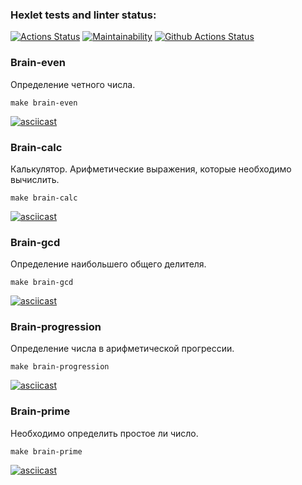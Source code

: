 ### Hexlet tests and linter status:
[![Actions Status](https://github.com/konratnox/php-project-lvl1/workflows/hexlet-check/badge.svg)](https://github.com/konratnox/php-project-lvl1/actions)
[![Maintainability](https://api.codeclimate.com/v1/badges/7a48e173474a1e6a1317/maintainability)](https://codeclimate.com/github/konratnox/php-project-lvl1/maintainability)
[![Github Actions Status](https://github.com/konratnox/php-project-lvl1/workflows/CI/badge.svg)](https://github.com/konratnox/php-project-lvl1/actions)

### Brain-even
Определение четного числа.

`make brain-even`

[![asciicast](https://asciinema.org/a/399204.svg)](https://asciinema.org/a/399204)

### Brain-calc
Калькулятор. Арифметические выражения, которые необходимо вычислить.

`make brain-calc`

[![asciicast](https://asciinema.org/a/5LvlazEpFkGa59kKRGmK21Jx9.svg)](https://asciinema.org/a/5LvlazEpFkGa59kKRGmK21Jx9)

### Brain-gcd
Определение наибольшего общего делителя.

`make brain-gcd`

[![asciicast](https://asciinema.org/a/aS2qwNfGcvplVp28j2vzYpK8R.svg)](https://asciinema.org/a/aS2qwNfGcvplVp28j2vzYpK8R)

### Brain-progression
Определение числа в арифметической прогрессии.

`make brain-progression`

[![asciicast](https://asciinema.org/a/kmIaTqBp161RjN2HlFTi1RvY7.svg)](https://asciinema.org/a/kmIaTqBp161RjN2HlFTi1RvY7)

### Brain-prime
Необходимо определить простое ли число.

`make brain-prime`

[![asciicast](https://asciinema.org/a/TCbVsxkQuNXcCkYOiePzZ63Ix.svg)](https://asciinema.org/a/TCbVsxkQuNXcCkYOiePzZ63Ix)